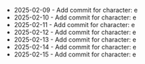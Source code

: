 - 2025-02-09 - Add commit for character: e
- 2025-02-10 - Add commit for character: e
- 2025-02-11 - Add commit for character: e
- 2025-02-12 - Add commit for character: e
- 2025-02-13 - Add commit for character: e
- 2025-02-14 - Add commit for character: e
- 2025-02-15 - Add commit for character: e
